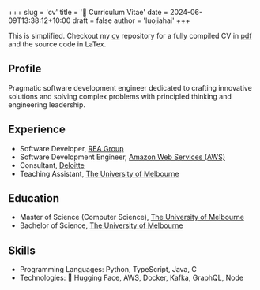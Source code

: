 +++
slug = 'cv'
title = '📜 Curriculum Vitae'
date = 2024-06-09T13:38:12+10:00
draft = false
author = 'luojiahai'
+++

This is simplified. Checkout my [cv](https://github.com/luojiahai/cv/) repository for a fully compiled CV in
[pdf](https://github.com/luojiahai/cv/blob/main/cv.pdf) and the source code in LaTex.

## Profile

Pragmatic software development engineer dedicated to crafting innovative solutions and solving complex problems with
principled thinking and engineering leadership.

## Experience

- Software Developer, [REA Group](https://www.rea-group.com/)
- Software Development Engineer, [Amazon Web Services (AWS)](https://aws.amazon.com/)
- Consultant, [Deloitte](https://www.deloitte.com/)
- Teaching Assistant, [The University of Melbourne](https://www.unimelb.edu.au/)

## Education
- Master of Science (Computer Science), [The University of Melbourne](https://www.unimelb.edu.au/)
- Bachelor of Science, [The University of Melbourne](https://www.unimelb.edu.au/)

## Skills

- Programming Languages: Python, TypeScript, Java, C
- Technologies: 🤗 Hugging Face, AWS, Docker, Kafka, GraphQL, Node
